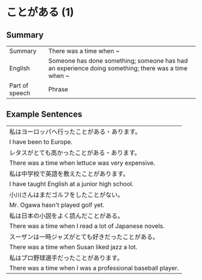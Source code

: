 # ことがある (1)

## Summary

<table><tr>   <td>Summary</td>   <td>There was a time when ~</td></tr><tr>   <td>English</td>   <td>Someone has done something; someone has had an experience doing something; there was a time when ~</td></tr><tr>   <td>Part of speech</td>   <td>Phrase</td></tr></table>

## Example Sentences

<table><tr><td>私はヨーロッパへ行ったことがある・あります。</td></tr><tr><td>I have been to Europe.</td></tr><tr><td>レタスがとても高かったことがある・あります。</td></tr><tr><td>There was a time when lettuce was very expensive.</td></tr><tr><td>私は中学校で英語を教えたことがあります。</td></tr><tr><td>I have taught English at a junior high school.</td></tr><tr><td>小川さんはまだゴルフをしたことがない。</td></tr><tr><td>Mr. Ogawa hasn't played golf yet.</td></tr><tr><td>私は日本の小説をよく読んだことがある。</td></tr><tr><td>There was a time when I read a lot of Japanese novels.</td></tr><tr><td>スーザンは一時ジャズがとても好きだったことがある。</td></tr><tr><td>There was a time when Susan liked jazz a lot.</td></tr><tr><td>私はプロ野球選手だったことがあります。</td></tr><tr><td>There was a time when I was a professional baseball player.</td></tr></table>

